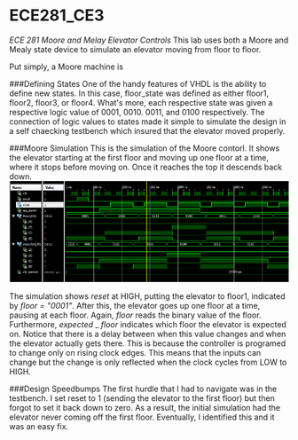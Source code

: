 ECE281_CE3
==========

_ECE 281 Moore and Melay Elevator Controls_
This lab uses both a Moore and Mealy state device to simulate an elevator moving from floor to floor.

Put simply, a Moore machine is

###Defining States
One of the handy features of VHDL is the ability to define new states. In this case, floor_state was defined as either floor1, floor2, floor3, or floor4. What's more, each respective state was given a respective logic value of 0001, 0010. 0011, and 0100 respectively. The connection of logic values to states made it simple to simulate the design in a self chaecking testbench which insured that the elevator moved properly.

###Moore Simulation
This is the simulation of the Moore contorl. It shows the elevator starting at the first floor and moving up one floor at a time, where it stops before moving on. Once it reaches the top it descends back down.
![alt text](https://github.com/byarbrough/ECE281_CE3/blob/master/Moore_screenshot.PNG?raw=true, "Moore Testbench")

The simulation shows _reset_ at HIGH, putting the elevator to floor1, indicated by _floor = "0001"_. After this, the elevator goes up one floor at a time, pausing at each floor. Again, _floor_ reads the binary value of the floor. Furthermore, _expected_ _ _floor_ indicates which floor the elevator is expected on. Notice that there is a delay between when this value changes and when the elevator actually gets there. This is because the controller is programed to change only on rising clock edges. This means that the inputs can change but the change is only reflected when the clock cycles from LOW to HIGH.

###Design Speedbumps
The first hurdle that I had to navigate was in the testbench. I set reset to 1 (sending the elevator to the first floor) but then forgot to set it back down to zero. As a result, the initial simulation had the elevator never coming off the first floor. Eventually, I identified this and it was an easy fix.
